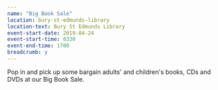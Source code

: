 ```yaml
---
name: "Big Book Sale"
location: bury-st-edmunds-library
location-text: Bury St Edmunds Library
event-start-date: 2019-04-24
event-start-time: 0330
event-end-time: 1700
breadcrumb: y
---
```


Pop in and pick up some bargain adults' and children's books, CDs and DVDs at our Big Book Sale.
